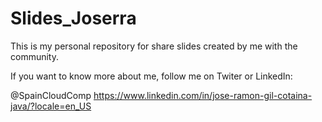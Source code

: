 # Slides_Joserra

This is my personal repository for share slides created by me with the community. 

If you want to know more about me, follow me on Twiter or LinkedIn:

@SpainCloudComp
https://www.linkedin.com/in/jose-ramon-gil-cotaina-java/?locale=en_US
